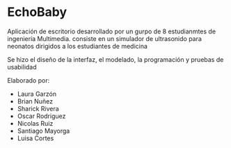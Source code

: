 # EchoBaby
 Aplicación de escritorio desarrollado por un gurpo de 8 estudianmtes de ingenieria Multimedia. consiste en un simulador de ultrasonido para neonatos dirigidos a los estudiantes de medicina 

 Se hizo el diseño de la interfaz, el modelado, la programación y pruebas de usabilidad

 Elaborado por:

 - Laura Garzón
 - Brian Nuñez
 - Sharick Rivera
 - Oscar Rodriguez
 - Nicolas Ruiz 
 - Santiago Mayorga
 - Luisa Cortes
